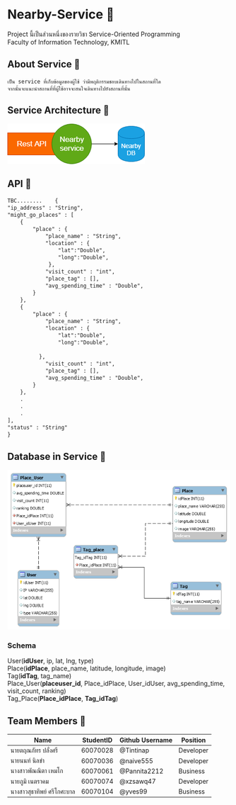 # Nearby-Service :round_pushpin:
Project นี้เป็นส่วนหนึ่งของรายวิชา Service-Oriented Programming<br />
Faculty of Information Technology, KMITL

## About Service :page_facing_up:
    เป็น service ที่เก็บข้อมูลของผู้ใช้ ว่ามีพฤติกรรมชอบเดินทางไปในสถานที่ใด
    จากนั้นจะแนะนำสถานที่ที่ผู้ใช้อาจจะสนใจเดินทางไปยังสถานที่นั้น
  
## Service Architecture :hammer:
   ![architecture](img_readme/architecture.png)
   
   
## API :pencil:
    TBC........    {
    "ip_address" : "String",
    "might_go_places" : [
        {
            "place" : {
                "place_name" : "String",
                "location" : {
                    "lat":"Double",
                    "long":"Double",
                 },
                "visit_count" : "int",
                "place_tag" : [],
                "avg_spending_time" : "Double",
            }
        },
        {
            "place" : {
                "place_name" : "String",
                "location" : {
                    "lat":"Double",
                    "long":"Double",
              
              },
                "visit_count" : "int",
                "place_tag" : [],
                "avg_spending_time" : "Double",
            }
        },
        .
        .
        .
    ],
    "status" : "String"
    }
## Database in Service :file_folder:
   ![new_db](img_readme/new_db.png)
### Schema
   User(**idUser**, ip, lat, lng, type)<br />
   Place(**idPlace**, place_name, latitude, longitude, image)<br />
   Tag(**idTag**, tag_name)<br />
   Place_User(**placeuser_id**, Place_idPlace, User_idUser, avg_spending_time, visit_count, ranking)<br />
   Tag_Place(**Place_idPlace**, **Tag_idTag**)
    
## Team Members :busts_in_silhouette:

Name | StudentID | Github Username | Position
------------ | ------------- | ------------- | -------------
นายตฤณภัทร ปลั่งศรี | 60070028 | @Tintinap | Developer
นายนนท์ นิลขำ | 60070036 | @naive555 | Developer
นางสาวพัณณิตา เหมโก | 60070061 | @Pannita2212 | Business
นายภูมิ เนตราคม | 60070074 | @xzsawq47 | Developer
นางสาวสุธาทิพย์ ศรีโกศะบาล | 60070104 | @yves99 | Business
